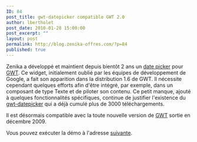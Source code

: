```yaml
---
ID: 84
post_title: gwt-datepicker compatible GWT 2.0
author: lbertholet
post_date: 2010-01-28 15:00:00
post_excerpt: ""
layout: post
permalink: http://blog.zenika-offres.com/?p=84
published: true
---
```

<p>Zenika a développé et maintient depuis bientôt 2 ans un <a href="http://code.google.com/p/gwt-datepicker/">date picker</a> pour <a href="http://code.google.com/intl/fr/webtoolkit/">GWT</a>. Ce widget, initialement oublié par les équipes de développement de Google, a fait son apparition dans la distribution 1.6 de GWT. Il nécessite cependant quelques efforts afin d'être intégré, par exemple, dans un composant de type Texte et de piloter son contenu. Ce petit manque, ajouté à quelques fonctionnalités spécifiques, continue de justifier l'existence du <a href="http://code.google.com/p/gwt-datepicker/">gwt-datepicker</a> qui a déjà cumulé plus de 3000 téléchargements.</p> <p>Il est désormais compatible avec la toute nouvelle version de <a href="http://code.google.com/intl/fr/webtoolkit/">GWT</a> sortie en décembre 2009.</p> <p>Vous pouvez exécuter la démo à l'adresse <a href="http://datepickerdemo.appspot.com/">suivante</a>.</p>